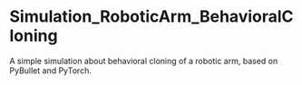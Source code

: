 # Simulation_RoboticArm_BehavioralCloning
A simple simulation about behavioral cloning of a robotic arm, based on PyBullet and PyTorch.
